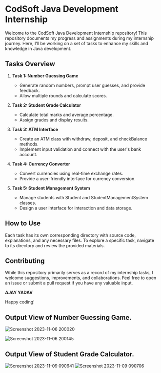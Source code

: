 # CodSoft Java Development Internship

Welcome to the CodSoft Java Development Internship repository! This repository documents my progress and assignments during my internship journey. Here, I'll be working on a set of tasks to enhance my skills and knowledge in Java development.

## Tasks Overview

1. **Task 1: Number Guessing Game**
   - Generate random numbers, prompt user guesses, and provide feedback.
   - Allow multiple rounds and calculate scores.

2. **Task 2: Student Grade Calculator**
   - Calculate total marks and average percentage.
   - Assign grades and display results.

3. **Task 3: ATM Interface**
   - Create an ATM class with withdraw, deposit, and checkBalance methods.
   - Implement input validation and connect with the user's bank account.

4. **Task 4: Currency Converter**
   - Convert currencies using real-time exchange rates.
   - Provide a user-friendly interface for currency conversion.

5. **Task 5: Student Management System**
   - Manage students with Student and StudentManagementSystem classes.
   - Design a user interface for interaction and data storage.

## How to Use

Each task has its own corresponding directory with source code, explanations, and any necessary files. To explore a specific task, navigate to its directory and review the provided materials.

## Contributing

While this repository primarily serves as a record of my internship tasks, I welcome suggestions, improvements, and collaborations. Feel free to open an issue or submit a pull request if you have any valuable input.

**AJAY YADAV**

 Happy coding!


## Output View of Number Guessing Game.
![Screenshot 2023-11-06 200020](https://github.com/Ajayyadav0001/CODSOFT/assets/131473262/9dd0fd5d-6b0e-44b6-85ca-fda413480bed)

![Screenshot 2023-11-06 200145](https://github.com/Ajayyadav0001/CODSOFT/assets/131473262/01426f92-41c2-4c08-933c-eb71f7e29783)

## Output View of Student Grade Calculator.
![Screenshot 2023-11-09 090641](https://github.com/Ajayyadav0001/CODSOFT/assets/131473262/4310bb37-4c29-4d76-9a2e-40ca127fda7a)
![Screenshot 2023-11-09 090706](https://github.com/Ajayyadav0001/CODSOFT/assets/131473262/375a3b4d-b2a3-4a08-9176-771383f2932b)



